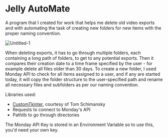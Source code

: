 # Jelly AutoMate

A program that I created for work that helps me delete old video exports and with automating the task of creating new folders for new items with the proper naming convention.

![Untitled-1](https://github.com/100yann/Jelly/assets/111984273/4dbe47c8-d70d-429d-84f7-75b2cf1b8140)


When deleting exports, it has to go through multiple folders, each containing a long path of folders, to get to any potential exports. Then it compares their creation date to a time frame specified by the user - for example delete all files older than 30 days.
To create a new folder, I used Monday API to check for all items assigned to a user, and if any are started today, it will copy the folder structure to the user-specified path and rename all necessary files and subfolders as per our naming convention.

Libraries used:
- [CustomTkinter](https://customtkinter.tomschimansky.com/documentation/), courtesy of Tom Schimansky
- Requests to connect to Monday's API
- Pathlib to go through directories

The Monday API Key is stored in an Environment Variable so to use this, you'd need your own key.
